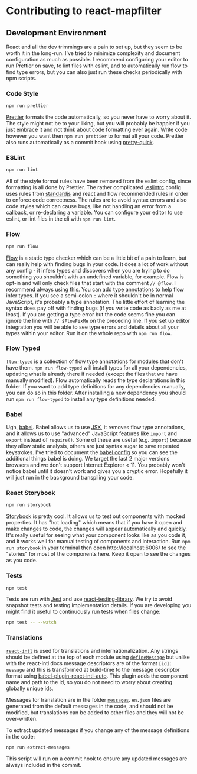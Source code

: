 # Contributing to react-mapfilter

## Development Environment

React and all the dev trimmings are a pain to set up, but they seem to be worth it in the long-run. I've tried to minimize complexity and document configuration as much as possible. I recommend configuring your editor to run Prettier on save, to lint files with eslint, and to automatically run flow to find type errors, but you can also just run these checks periodically with npm scripts.

### Code Style

```sh
npm run prettier
```

[Prettier](https://github.com/prettier/prettier) formats the code automatically, so you never have to worry about it. The style might not be to your liking, but you will probably be happier if you just embrace it and not think about code formatting ever again. Write code however you want then `npm run prettier` to format all your code. Prettier also runs automatically as a commit hook using [pretty-quick](https://github.com/azz/pretty-quick#readme).

### ESLint

```sh
npm run lint
```

All of the style format rules have been removed from the eslint config, since formatting is all done by Prettier. The rather complicated [.eslintrc](.eslintrc) config uses rules from [standardjs](https://standardjs.com/) and react and flow recommended rules in order to enforce code correctness. The rules are to avoid syntax errors and also code styles which can cause bugs, like not handling an error from a callback, or re-declaring a variable. You can configure your editor to use eslint, or lint files in the cli with `npm run lint`.

### Flow

```sh
npm run flow
```

[Flow](http://flow.org/) is a static type checker which can be a little bit of a pain to learn, but can really help with finding bugs in your code. It does a lot of work without any config - it infers types and discovers when you are trying to do something you shouldn't with an undefined variable, for example. Flow is opt-in and will only check files that start with the comment `// @flow`. I recommend always using this. You can add [type annotations](https://flow.org/en/docs/types/) to help flow infer types. If you see a semi-colon `:` where it shouldn't be in normal JavaScript, it's probably a type annotation. The little effort of learning the syntax does pay off with finding bugs (if you write code as badly as me at least). If you are getting a type error but the code seems fine you can ignore the line with `// $FlowFixMe` on the preceding line. If you set up editor integration you will be able to see type errors and details about all your types within your editor. Run it on the whole repo with `npm run flow`.

### Flow Typed

[`flow-typed`](https://github.com/flow-typed/flow-typed) is a collection of flow type annotations for modules that don't have them. `npm run flow-typed` will install types for all your dependencies, updating what is already there if needed (except the files that we have manually modified). Flow automatically reads the type declarations in this folder. If you want to add type definitions for any dependencies manually, you can do so in this folder. After installing a new dependency you should run `npm run flow-typed` to install any type definitions needed.

### Babel

Ugh, [babel](https://babeljs.io/). Babel allows us to use [JSX](https://reactjs.org/docs/introducing-jsx.html), it removes flow type annotations, and it allows us to use "advanced" JavaScript features like `import` and `export` instead of `require()`. Some of these are useful (e.g. `import`) because they allow static analysis, others are just syntax sugar to save repeated keystrokes. I've tried to document the [babel config](.babelrc) so you can see the additional things babel is doing. We target the last 2 major versions browsers and we don't support Internet Explorer < 11. You probably won't notice babel until it doesn't work and gives you a cryptic error. Hopefully it will just run in the background transpiling your code.

### React Storybook

```sh
npm run storybook
```

[Storybook](https://storybook.js.org/) is pretty cool. It allows us to test out components with mocked properties. It has "hot loading" which means that if you have it open and make changes to code, the changes will appear automatically and quickly. It's really useful for seeing what your component looks like as you code it, and it works well for manual testing of components and interaction. Run `npm run storybook` in your terminal then open http://localhost:6006/ to see the "stories" for most of the components here. Keep it open to see the changes as you code.

### Tests

```sh
npm test
```

Tests are run with [Jest](https://jestjs.io) and use
[react-testing-library](https://testing-library.com). We try to avoid snapshot
tests and testing implementation details. If you are developing you might find
it useful to continuously run tests when files change:

```sh
npm test -- --watch
```

### Translations

[`react-intl`](https://github.com/formatjs/react-intl) is used for translations
and internationalization. Any strings should be defined at the top of each
module using
[`defineMessage`](https://github.com/formatjs/react-intl/blob/master/docs/API.md#definemessages)
but unlike with the react-intl docs message descriptors are of the format `[id]: message` and this is transformed at build-time to the message descriptor format
using
[babel-plugin-react-intl-auto](https://github.com/akameco/babel-plugin-react-intl-auto).
This plugin adds the component name and path to the id, so you do not need to
worry about creating globally unique ids.

Messages for translation are in the folder [`messages`](messages). `en.json`
files are generated from the default messages in the code, and should not be
modified, but translations can be added to other files and they will not be
over-written.

To extract updated messages if you change any of the message definitions in the
code:

```sh
npm run extract-messages
```

This script will run on a commit hook to ensure any updated messages are always
included in the commit.
